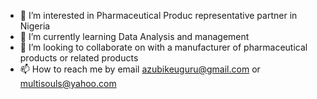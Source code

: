 - 👀 I’m interested in Pharmaceutical Produc representative partner in Nigeria 
- 🌱 I’m currently learning Data Analysis and management 
- 💞️ I’m looking to collaborate on with a manufacturer of pharmaceutical products or related products 
- 📫 How to reach me by email azubikeuguru@gmail.com or multisouls@yahoo.com

<!---
Bobito123/Bobito123 is a ✨ special ✨ repository because its `README.md` (this file) appears on your GitHub profile.
You can click the Preview link to take a look at your changes.
--->
